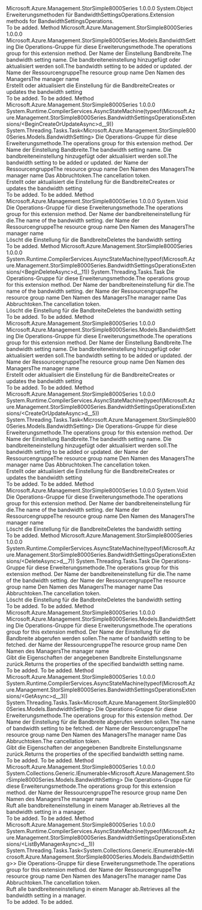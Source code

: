 <Type Name="BandwidthSettingsOperationsExtensions" FullName="Microsoft.Azure.Management.StorSimple8000Series.BandwidthSettingsOperationsExtensions">
  <TypeSignature Language="C#" Value="public static class BandwidthSettingsOperationsExtensions" />
  <TypeSignature Language="ILAsm" Value=".class public auto ansi abstract sealed beforefieldinit BandwidthSettingsOperationsExtensions extends System.Object" />
  <TypeSignature Language="DocId" Value="T:Microsoft.Azure.Management.StorSimple8000Series.BandwidthSettingsOperationsExtensions" />
  <TypeSignature Language="VB.NET" Value="Public Module BandwidthSettingsOperationsExtensions" />
  <TypeSignature Language="F#" Value="type BandwidthSettingsOperationsExtensions = class" />
  <AssemblyInfo>
    <AssemblyName>Microsoft.Azure.Management.StorSimple8000Series</AssemblyName>
    <AssemblyVersion>1.0.0.0</AssemblyVersion>
  </AssemblyInfo>
  <Base>
    <BaseTypeName>System.Object</BaseTypeName>
  </Base>
  <Interfaces />
  <Docs>
    <summary>
            <span data-ttu-id="eebcb-101">Erweiterungsmethoden für BandwidthSettingsOperations.</span><span class="sxs-lookup"><span data-stu-id="eebcb-101">Extension methods for BandwidthSettingsOperations.</span></span>
            </summary>
    <remarks>To be added.</remarks>
  </Docs>
  <Members>
    <Member MemberName="BeginCreateOrUpdate">
      <MemberSignature Language="C#" Value="public static Microsoft.Azure.Management.StorSimple8000Series.Models.BandwidthSetting BeginCreateOrUpdate (this Microsoft.Azure.Management.StorSimple8000Series.IBandwidthSettingsOperations operations, string bandwidthSettingName, Microsoft.Azure.Management.StorSimple8000Series.Models.BandwidthSetting parameters, string resourceGroupName, string managerName);" />
      <MemberSignature Language="ILAsm" Value=".method public static hidebysig class Microsoft.Azure.Management.StorSimple8000Series.Models.BandwidthSetting BeginCreateOrUpdate(class Microsoft.Azure.Management.StorSimple8000Series.IBandwidthSettingsOperations operations, string bandwidthSettingName, class Microsoft.Azure.Management.StorSimple8000Series.Models.BandwidthSetting parameters, string resourceGroupName, string managerName) cil managed" />
      <MemberSignature Language="DocId" Value="M:Microsoft.Azure.Management.StorSimple8000Series.BandwidthSettingsOperationsExtensions.BeginCreateOrUpdate(Microsoft.Azure.Management.StorSimple8000Series.IBandwidthSettingsOperations,System.String,Microsoft.Azure.Management.StorSimple8000Series.Models.BandwidthSetting,System.String,System.String)" />
      <MemberSignature Language="VB.NET" Value="&lt;Extension()&gt;&#xA;Public Function BeginCreateOrUpdate (operations As IBandwidthSettingsOperations, bandwidthSettingName As String, parameters As BandwidthSetting, resourceGroupName As String, managerName As String) As BandwidthSetting" />
      <MemberSignature Language="F#" Value="static member BeginCreateOrUpdate : Microsoft.Azure.Management.StorSimple8000Series.IBandwidthSettingsOperations * string * Microsoft.Azure.Management.StorSimple8000Series.Models.BandwidthSetting * string * string -&gt; Microsoft.Azure.Management.StorSimple8000Series.Models.BandwidthSetting" Usage="Microsoft.Azure.Management.StorSimple8000Series.BandwidthSettingsOperationsExtensions.BeginCreateOrUpdate (operations, bandwidthSettingName, parameters, resourceGroupName, managerName)" />
      <MemberType>Method</MemberType>
      <AssemblyInfo>
        <AssemblyName>Microsoft.Azure.Management.StorSimple8000Series</AssemblyName>
        <AssemblyVersion>1.0.0.0</AssemblyVersion>
      </AssemblyInfo>
      <ReturnValue>
        <ReturnType>Microsoft.Azure.Management.StorSimple8000Series.Models.BandwidthSetting</ReturnType>
      </ReturnValue>
      <Parameters>
        <Parameter Name="operations" Type="Microsoft.Azure.Management.StorSimple8000Series.IBandwidthSettingsOperations" RefType="this" />
        <Parameter Name="bandwidthSettingName" Type="System.String" />
        <Parameter Name="parameters" Type="Microsoft.Azure.Management.StorSimple8000Series.Models.BandwidthSetting" />
        <Parameter Name="resourceGroupName" Type="System.String" />
        <Parameter Name="managerName" Type="System.String" />
      </Parameters>
      <Docs>
        <param name="operations">
            <span data-ttu-id="eebcb-102">Die Operations-Gruppe für diese Erweiterungsmethode.</span><span class="sxs-lookup"><span data-stu-id="eebcb-102">The operations group for this extension method.</span></span>
            </param>
        <param name="bandwidthSettingName">
            <span data-ttu-id="eebcb-103">Der Name der Einstellung Bandbreite.</span><span class="sxs-lookup"><span data-stu-id="eebcb-103">The bandwidth setting name.</span></span>
            </param>
        <param name="parameters">
            <span data-ttu-id="eebcb-104">Die bandbreiteneinstellung hinzugefügt oder aktualisiert werden soll.</span><span class="sxs-lookup"><span data-stu-id="eebcb-104">The bandwidth setting to be added or updated.</span></span>
            </param>
        <param name="resourceGroupName">
            <span data-ttu-id="eebcb-105">der Name der Ressourcengruppe</span><span class="sxs-lookup"><span data-stu-id="eebcb-105">The resource group name</span></span>
            </param>
        <param name="managerName">
            <span data-ttu-id="eebcb-106">Den Namen des Managers</span><span class="sxs-lookup"><span data-stu-id="eebcb-106">The manager name</span></span>
            </param>
        <summary>
            <span data-ttu-id="eebcb-107">Erstellt oder aktualisiert die Einstellung für die Bandbreite</span><span class="sxs-lookup"><span data-stu-id="eebcb-107">Creates or updates the bandwidth setting</span></span>
            </summary>
        <returns>To be added.</returns>
        <remarks>To be added.</remarks>
      </Docs>
    </Member>
    <Member MemberName="BeginCreateOrUpdateAsync">
      <MemberSignature Language="C#" Value="public static System.Threading.Tasks.Task&lt;Microsoft.Azure.Management.StorSimple8000Series.Models.BandwidthSetting&gt; BeginCreateOrUpdateAsync (this Microsoft.Azure.Management.StorSimple8000Series.IBandwidthSettingsOperations operations, string bandwidthSettingName, Microsoft.Azure.Management.StorSimple8000Series.Models.BandwidthSetting parameters, string resourceGroupName, string managerName, System.Threading.CancellationToken cancellationToken = null);" />
      <MemberSignature Language="ILAsm" Value=".method public static hidebysig class System.Threading.Tasks.Task`1&lt;class Microsoft.Azure.Management.StorSimple8000Series.Models.BandwidthSetting&gt; BeginCreateOrUpdateAsync(class Microsoft.Azure.Management.StorSimple8000Series.IBandwidthSettingsOperations operations, string bandwidthSettingName, class Microsoft.Azure.Management.StorSimple8000Series.Models.BandwidthSetting parameters, string resourceGroupName, string managerName, valuetype System.Threading.CancellationToken cancellationToken) cil managed" />
      <MemberSignature Language="DocId" Value="M:Microsoft.Azure.Management.StorSimple8000Series.BandwidthSettingsOperationsExtensions.BeginCreateOrUpdateAsync(Microsoft.Azure.Management.StorSimple8000Series.IBandwidthSettingsOperations,System.String,Microsoft.Azure.Management.StorSimple8000Series.Models.BandwidthSetting,System.String,System.String,System.Threading.CancellationToken)" />
      <MemberSignature Language="F#" Value="static member BeginCreateOrUpdateAsync : Microsoft.Azure.Management.StorSimple8000Series.IBandwidthSettingsOperations * string * Microsoft.Azure.Management.StorSimple8000Series.Models.BandwidthSetting * string * string * System.Threading.CancellationToken -&gt; System.Threading.Tasks.Task&lt;Microsoft.Azure.Management.StorSimple8000Series.Models.BandwidthSetting&gt;" Usage="Microsoft.Azure.Management.StorSimple8000Series.BandwidthSettingsOperationsExtensions.BeginCreateOrUpdateAsync (operations, bandwidthSettingName, parameters, resourceGroupName, managerName, cancellationToken)" />
      <MemberType>Method</MemberType>
      <AssemblyInfo>
        <AssemblyName>Microsoft.Azure.Management.StorSimple8000Series</AssemblyName>
        <AssemblyVersion>1.0.0.0</AssemblyVersion>
      </AssemblyInfo>
      <Attributes>
        <Attribute>
          <AttributeName>System.Runtime.CompilerServices.AsyncStateMachine(typeof(Microsoft.Azure.Management.StorSimple8000Series.BandwidthSettingsOperationsExtensions/&lt;BeginCreateOrUpdateAsync&gt;d__9))</AttributeName>
        </Attribute>
      </Attributes>
      <ReturnValue>
        <ReturnType>System.Threading.Tasks.Task&lt;Microsoft.Azure.Management.StorSimple8000Series.Models.BandwidthSetting&gt;</ReturnType>
      </ReturnValue>
      <Parameters>
        <Parameter Name="operations" Type="Microsoft.Azure.Management.StorSimple8000Series.IBandwidthSettingsOperations" RefType="this" />
        <Parameter Name="bandwidthSettingName" Type="System.String" />
        <Parameter Name="parameters" Type="Microsoft.Azure.Management.StorSimple8000Series.Models.BandwidthSetting" />
        <Parameter Name="resourceGroupName" Type="System.String" />
        <Parameter Name="managerName" Type="System.String" />
        <Parameter Name="cancellationToken" Type="System.Threading.CancellationToken" />
      </Parameters>
      <Docs>
        <param name="operations">
            <span data-ttu-id="eebcb-108">Die Operations-Gruppe für diese Erweiterungsmethode.</span><span class="sxs-lookup"><span data-stu-id="eebcb-108">The operations group for this extension method.</span></span>
            </param>
        <param name="bandwidthSettingName">
            <span data-ttu-id="eebcb-109">Der Name der Einstellung Bandbreite.</span><span class="sxs-lookup"><span data-stu-id="eebcb-109">The bandwidth setting name.</span></span>
            </param>
        <param name="parameters">
            <span data-ttu-id="eebcb-110">Die bandbreiteneinstellung hinzugefügt oder aktualisiert werden soll.</span><span class="sxs-lookup"><span data-stu-id="eebcb-110">The bandwidth setting to be added or updated.</span></span>
            </param>
        <param name="resourceGroupName">
            <span data-ttu-id="eebcb-111">der Name der Ressourcengruppe</span><span class="sxs-lookup"><span data-stu-id="eebcb-111">The resource group name</span></span>
            </param>
        <param name="managerName">
            <span data-ttu-id="eebcb-112">Den Namen des Managers</span><span class="sxs-lookup"><span data-stu-id="eebcb-112">The manager name</span></span>
            </param>
        <param name="cancellationToken">
            <span data-ttu-id="eebcb-113">Das Abbruchtoken.</span><span class="sxs-lookup"><span data-stu-id="eebcb-113">The cancellation token.</span></span>
            </param>
        <summary>
            <span data-ttu-id="eebcb-114">Erstellt oder aktualisiert die Einstellung für die Bandbreite</span><span class="sxs-lookup"><span data-stu-id="eebcb-114">Creates or updates the bandwidth setting</span></span>
            </summary>
        <returns>To be added.</returns>
        <remarks>To be added.</remarks>
      </Docs>
    </Member>
    <Member MemberName="BeginDelete">
      <MemberSignature Language="C#" Value="public static void BeginDelete (this Microsoft.Azure.Management.StorSimple8000Series.IBandwidthSettingsOperations operations, string bandwidthSettingName, string resourceGroupName, string managerName);" />
      <MemberSignature Language="ILAsm" Value=".method public static hidebysig void BeginDelete(class Microsoft.Azure.Management.StorSimple8000Series.IBandwidthSettingsOperations operations, string bandwidthSettingName, string resourceGroupName, string managerName) cil managed" />
      <MemberSignature Language="DocId" Value="M:Microsoft.Azure.Management.StorSimple8000Series.BandwidthSettingsOperationsExtensions.BeginDelete(Microsoft.Azure.Management.StorSimple8000Series.IBandwidthSettingsOperations,System.String,System.String,System.String)" />
      <MemberSignature Language="VB.NET" Value="&lt;Extension()&gt;&#xA;Public Sub BeginDelete (operations As IBandwidthSettingsOperations, bandwidthSettingName As String, resourceGroupName As String, managerName As String)" />
      <MemberSignature Language="F#" Value="static member BeginDelete : Microsoft.Azure.Management.StorSimple8000Series.IBandwidthSettingsOperations * string * string * string -&gt; unit" Usage="Microsoft.Azure.Management.StorSimple8000Series.BandwidthSettingsOperationsExtensions.BeginDelete (operations, bandwidthSettingName, resourceGroupName, managerName)" />
      <MemberType>Method</MemberType>
      <AssemblyInfo>
        <AssemblyName>Microsoft.Azure.Management.StorSimple8000Series</AssemblyName>
        <AssemblyVersion>1.0.0.0</AssemblyVersion>
      </AssemblyInfo>
      <ReturnValue>
        <ReturnType>System.Void</ReturnType>
      </ReturnValue>
      <Parameters>
        <Parameter Name="operations" Type="Microsoft.Azure.Management.StorSimple8000Series.IBandwidthSettingsOperations" RefType="this" />
        <Parameter Name="bandwidthSettingName" Type="System.String" />
        <Parameter Name="resourceGroupName" Type="System.String" />
        <Parameter Name="managerName" Type="System.String" />
      </Parameters>
      <Docs>
        <param name="operations">
            <span data-ttu-id="eebcb-115">Die Operations-Gruppe für diese Erweiterungsmethode.</span><span class="sxs-lookup"><span data-stu-id="eebcb-115">The operations group for this extension method.</span></span>
            </param>
        <param name="bandwidthSettingName">
            <span data-ttu-id="eebcb-116">Der Name der bandbreiteneinstellung für die.</span><span class="sxs-lookup"><span data-stu-id="eebcb-116">The name of the bandwidth setting.</span></span>
            </param>
        <param name="resourceGroupName">
            <span data-ttu-id="eebcb-117">der Name der Ressourcengruppe</span><span class="sxs-lookup"><span data-stu-id="eebcb-117">The resource group name</span></span>
            </param>
        <param name="managerName">
            <span data-ttu-id="eebcb-118">Den Namen des Managers</span><span class="sxs-lookup"><span data-stu-id="eebcb-118">The manager name</span></span>
            </param>
        <summary>
            <span data-ttu-id="eebcb-119">Löscht die Einstellung für die Bandbreite</span><span class="sxs-lookup"><span data-stu-id="eebcb-119">Deletes the bandwidth setting</span></span>
            </summary>
        <remarks>To be added.</remarks>
      </Docs>
    </Member>
    <Member MemberName="BeginDeleteAsync">
      <MemberSignature Language="C#" Value="public static System.Threading.Tasks.Task BeginDeleteAsync (this Microsoft.Azure.Management.StorSimple8000Series.IBandwidthSettingsOperations operations, string bandwidthSettingName, string resourceGroupName, string managerName, System.Threading.CancellationToken cancellationToken = null);" />
      <MemberSignature Language="ILAsm" Value=".method public static hidebysig class System.Threading.Tasks.Task BeginDeleteAsync(class Microsoft.Azure.Management.StorSimple8000Series.IBandwidthSettingsOperations operations, string bandwidthSettingName, string resourceGroupName, string managerName, valuetype System.Threading.CancellationToken cancellationToken) cil managed" />
      <MemberSignature Language="DocId" Value="M:Microsoft.Azure.Management.StorSimple8000Series.BandwidthSettingsOperationsExtensions.BeginDeleteAsync(Microsoft.Azure.Management.StorSimple8000Series.IBandwidthSettingsOperations,System.String,System.String,System.String,System.Threading.CancellationToken)" />
      <MemberSignature Language="F#" Value="static member BeginDeleteAsync : Microsoft.Azure.Management.StorSimple8000Series.IBandwidthSettingsOperations * string * string * string * System.Threading.CancellationToken -&gt; System.Threading.Tasks.Task" Usage="Microsoft.Azure.Management.StorSimple8000Series.BandwidthSettingsOperationsExtensions.BeginDeleteAsync (operations, bandwidthSettingName, resourceGroupName, managerName, cancellationToken)" />
      <MemberType>Method</MemberType>
      <AssemblyInfo>
        <AssemblyName>Microsoft.Azure.Management.StorSimple8000Series</AssemblyName>
        <AssemblyVersion>1.0.0.0</AssemblyVersion>
      </AssemblyInfo>
      <Attributes>
        <Attribute>
          <AttributeName>System.Runtime.CompilerServices.AsyncStateMachine(typeof(Microsoft.Azure.Management.StorSimple8000Series.BandwidthSettingsOperationsExtensions/&lt;BeginDeleteAsync&gt;d__11))</AttributeName>
        </Attribute>
      </Attributes>
      <ReturnValue>
        <ReturnType>System.Threading.Tasks.Task</ReturnType>
      </ReturnValue>
      <Parameters>
        <Parameter Name="operations" Type="Microsoft.Azure.Management.StorSimple8000Series.IBandwidthSettingsOperations" RefType="this" />
        <Parameter Name="bandwidthSettingName" Type="System.String" />
        <Parameter Name="resourceGroupName" Type="System.String" />
        <Parameter Name="managerName" Type="System.String" />
        <Parameter Name="cancellationToken" Type="System.Threading.CancellationToken" />
      </Parameters>
      <Docs>
        <param name="operations">
            <span data-ttu-id="eebcb-120">Die Operations-Gruppe für diese Erweiterungsmethode.</span><span class="sxs-lookup"><span data-stu-id="eebcb-120">The operations group for this extension method.</span></span>
            </param>
        <param name="bandwidthSettingName">
            <span data-ttu-id="eebcb-121">Der Name der bandbreiteneinstellung für die.</span><span class="sxs-lookup"><span data-stu-id="eebcb-121">The name of the bandwidth setting.</span></span>
            </param>
        <param name="resourceGroupName">
            <span data-ttu-id="eebcb-122">der Name der Ressourcengruppe</span><span class="sxs-lookup"><span data-stu-id="eebcb-122">The resource group name</span></span>
            </param>
        <param name="managerName">
            <span data-ttu-id="eebcb-123">Den Namen des Managers</span><span class="sxs-lookup"><span data-stu-id="eebcb-123">The manager name</span></span>
            </param>
        <param name="cancellationToken">
            <span data-ttu-id="eebcb-124">Das Abbruchtoken.</span><span class="sxs-lookup"><span data-stu-id="eebcb-124">The cancellation token.</span></span>
            </param>
        <summary>
            <span data-ttu-id="eebcb-125">Löscht die Einstellung für die Bandbreite</span><span class="sxs-lookup"><span data-stu-id="eebcb-125">Deletes the bandwidth setting</span></span>
            </summary>
        <returns>To be added.</returns>
        <remarks>To be added.</remarks>
      </Docs>
    </Member>
    <Member MemberName="CreateOrUpdate">
      <MemberSignature Language="C#" Value="public static Microsoft.Azure.Management.StorSimple8000Series.Models.BandwidthSetting CreateOrUpdate (this Microsoft.Azure.Management.StorSimple8000Series.IBandwidthSettingsOperations operations, string bandwidthSettingName, Microsoft.Azure.Management.StorSimple8000Series.Models.BandwidthSetting parameters, string resourceGroupName, string managerName);" />
      <MemberSignature Language="ILAsm" Value=".method public static hidebysig class Microsoft.Azure.Management.StorSimple8000Series.Models.BandwidthSetting CreateOrUpdate(class Microsoft.Azure.Management.StorSimple8000Series.IBandwidthSettingsOperations operations, string bandwidthSettingName, class Microsoft.Azure.Management.StorSimple8000Series.Models.BandwidthSetting parameters, string resourceGroupName, string managerName) cil managed" />
      <MemberSignature Language="DocId" Value="M:Microsoft.Azure.Management.StorSimple8000Series.BandwidthSettingsOperationsExtensions.CreateOrUpdate(Microsoft.Azure.Management.StorSimple8000Series.IBandwidthSettingsOperations,System.String,Microsoft.Azure.Management.StorSimple8000Series.Models.BandwidthSetting,System.String,System.String)" />
      <MemberSignature Language="VB.NET" Value="&lt;Extension()&gt;&#xA;Public Function CreateOrUpdate (operations As IBandwidthSettingsOperations, bandwidthSettingName As String, parameters As BandwidthSetting, resourceGroupName As String, managerName As String) As BandwidthSetting" />
      <MemberSignature Language="F#" Value="static member CreateOrUpdate : Microsoft.Azure.Management.StorSimple8000Series.IBandwidthSettingsOperations * string * Microsoft.Azure.Management.StorSimple8000Series.Models.BandwidthSetting * string * string -&gt; Microsoft.Azure.Management.StorSimple8000Series.Models.BandwidthSetting" Usage="Microsoft.Azure.Management.StorSimple8000Series.BandwidthSettingsOperationsExtensions.CreateOrUpdate (operations, bandwidthSettingName, parameters, resourceGroupName, managerName)" />
      <MemberType>Method</MemberType>
      <AssemblyInfo>
        <AssemblyName>Microsoft.Azure.Management.StorSimple8000Series</AssemblyName>
        <AssemblyVersion>1.0.0.0</AssemblyVersion>
      </AssemblyInfo>
      <ReturnValue>
        <ReturnType>Microsoft.Azure.Management.StorSimple8000Series.Models.BandwidthSetting</ReturnType>
      </ReturnValue>
      <Parameters>
        <Parameter Name="operations" Type="Microsoft.Azure.Management.StorSimple8000Series.IBandwidthSettingsOperations" RefType="this" />
        <Parameter Name="bandwidthSettingName" Type="System.String" />
        <Parameter Name="parameters" Type="Microsoft.Azure.Management.StorSimple8000Series.Models.BandwidthSetting" />
        <Parameter Name="resourceGroupName" Type="System.String" />
        <Parameter Name="managerName" Type="System.String" />
      </Parameters>
      <Docs>
        <param name="operations">
            <span data-ttu-id="eebcb-126">Die Operations-Gruppe für diese Erweiterungsmethode.</span><span class="sxs-lookup"><span data-stu-id="eebcb-126">The operations group for this extension method.</span></span>
            </param>
        <param name="bandwidthSettingName">
            <span data-ttu-id="eebcb-127">Der Name der Einstellung Bandbreite.</span><span class="sxs-lookup"><span data-stu-id="eebcb-127">The bandwidth setting name.</span></span>
            </param>
        <param name="parameters">
            <span data-ttu-id="eebcb-128">Die bandbreiteneinstellung hinzugefügt oder aktualisiert werden soll.</span><span class="sxs-lookup"><span data-stu-id="eebcb-128">The bandwidth setting to be added or updated.</span></span>
            </param>
        <param name="resourceGroupName">
            <span data-ttu-id="eebcb-129">der Name der Ressourcengruppe</span><span class="sxs-lookup"><span data-stu-id="eebcb-129">The resource group name</span></span>
            </param>
        <param name="managerName">
            <span data-ttu-id="eebcb-130">Den Namen des Managers</span><span class="sxs-lookup"><span data-stu-id="eebcb-130">The manager name</span></span>
            </param>
        <summary>
            <span data-ttu-id="eebcb-131">Erstellt oder aktualisiert die Einstellung für die Bandbreite</span><span class="sxs-lookup"><span data-stu-id="eebcb-131">Creates or updates the bandwidth setting</span></span>
            </summary>
        <returns>To be added.</returns>
        <remarks>To be added.</remarks>
      </Docs>
    </Member>
    <Member MemberName="CreateOrUpdateAsync">
      <MemberSignature Language="C#" Value="public static System.Threading.Tasks.Task&lt;Microsoft.Azure.Management.StorSimple8000Series.Models.BandwidthSetting&gt; CreateOrUpdateAsync (this Microsoft.Azure.Management.StorSimple8000Series.IBandwidthSettingsOperations operations, string bandwidthSettingName, Microsoft.Azure.Management.StorSimple8000Series.Models.BandwidthSetting parameters, string resourceGroupName, string managerName, System.Threading.CancellationToken cancellationToken = null);" />
      <MemberSignature Language="ILAsm" Value=".method public static hidebysig class System.Threading.Tasks.Task`1&lt;class Microsoft.Azure.Management.StorSimple8000Series.Models.BandwidthSetting&gt; CreateOrUpdateAsync(class Microsoft.Azure.Management.StorSimple8000Series.IBandwidthSettingsOperations operations, string bandwidthSettingName, class Microsoft.Azure.Management.StorSimple8000Series.Models.BandwidthSetting parameters, string resourceGroupName, string managerName, valuetype System.Threading.CancellationToken cancellationToken) cil managed" />
      <MemberSignature Language="DocId" Value="M:Microsoft.Azure.Management.StorSimple8000Series.BandwidthSettingsOperationsExtensions.CreateOrUpdateAsync(Microsoft.Azure.Management.StorSimple8000Series.IBandwidthSettingsOperations,System.String,Microsoft.Azure.Management.StorSimple8000Series.Models.BandwidthSetting,System.String,System.String,System.Threading.CancellationToken)" />
      <MemberSignature Language="F#" Value="static member CreateOrUpdateAsync : Microsoft.Azure.Management.StorSimple8000Series.IBandwidthSettingsOperations * string * Microsoft.Azure.Management.StorSimple8000Series.Models.BandwidthSetting * string * string * System.Threading.CancellationToken -&gt; System.Threading.Tasks.Task&lt;Microsoft.Azure.Management.StorSimple8000Series.Models.BandwidthSetting&gt;" Usage="Microsoft.Azure.Management.StorSimple8000Series.BandwidthSettingsOperationsExtensions.CreateOrUpdateAsync (operations, bandwidthSettingName, parameters, resourceGroupName, managerName, cancellationToken)" />
      <MemberType>Method</MemberType>
      <AssemblyInfo>
        <AssemblyName>Microsoft.Azure.Management.StorSimple8000Series</AssemblyName>
        <AssemblyVersion>1.0.0.0</AssemblyVersion>
      </AssemblyInfo>
      <Attributes>
        <Attribute>
          <AttributeName>System.Runtime.CompilerServices.AsyncStateMachine(typeof(Microsoft.Azure.Management.StorSimple8000Series.BandwidthSettingsOperationsExtensions/&lt;CreateOrUpdateAsync&gt;d__5))</AttributeName>
        </Attribute>
      </Attributes>
      <ReturnValue>
        <ReturnType>System.Threading.Tasks.Task&lt;Microsoft.Azure.Management.StorSimple8000Series.Models.BandwidthSetting&gt;</ReturnType>
      </ReturnValue>
      <Parameters>
        <Parameter Name="operations" Type="Microsoft.Azure.Management.StorSimple8000Series.IBandwidthSettingsOperations" RefType="this" />
        <Parameter Name="bandwidthSettingName" Type="System.String" />
        <Parameter Name="parameters" Type="Microsoft.Azure.Management.StorSimple8000Series.Models.BandwidthSetting" />
        <Parameter Name="resourceGroupName" Type="System.String" />
        <Parameter Name="managerName" Type="System.String" />
        <Parameter Name="cancellationToken" Type="System.Threading.CancellationToken" />
      </Parameters>
      <Docs>
        <param name="operations">
            <span data-ttu-id="eebcb-132">Die Operations-Gruppe für diese Erweiterungsmethode.</span><span class="sxs-lookup"><span data-stu-id="eebcb-132">The operations group for this extension method.</span></span>
            </param>
        <param name="bandwidthSettingName">
            <span data-ttu-id="eebcb-133">Der Name der Einstellung Bandbreite.</span><span class="sxs-lookup"><span data-stu-id="eebcb-133">The bandwidth setting name.</span></span>
            </param>
        <param name="parameters">
            <span data-ttu-id="eebcb-134">Die bandbreiteneinstellung hinzugefügt oder aktualisiert werden soll.</span><span class="sxs-lookup"><span data-stu-id="eebcb-134">The bandwidth setting to be added or updated.</span></span>
            </param>
        <param name="resourceGroupName">
            <span data-ttu-id="eebcb-135">der Name der Ressourcengruppe</span><span class="sxs-lookup"><span data-stu-id="eebcb-135">The resource group name</span></span>
            </param>
        <param name="managerName">
            <span data-ttu-id="eebcb-136">Den Namen des Managers</span><span class="sxs-lookup"><span data-stu-id="eebcb-136">The manager name</span></span>
            </param>
        <param name="cancellationToken">
            <span data-ttu-id="eebcb-137">Das Abbruchtoken.</span><span class="sxs-lookup"><span data-stu-id="eebcb-137">The cancellation token.</span></span>
            </param>
        <summary>
            <span data-ttu-id="eebcb-138">Erstellt oder aktualisiert die Einstellung für die Bandbreite</span><span class="sxs-lookup"><span data-stu-id="eebcb-138">Creates or updates the bandwidth setting</span></span>
            </summary>
        <returns>To be added.</returns>
        <remarks>To be added.</remarks>
      </Docs>
    </Member>
    <Member MemberName="Delete">
      <MemberSignature Language="C#" Value="public static void Delete (this Microsoft.Azure.Management.StorSimple8000Series.IBandwidthSettingsOperations operations, string bandwidthSettingName, string resourceGroupName, string managerName);" />
      <MemberSignature Language="ILAsm" Value=".method public static hidebysig void Delete(class Microsoft.Azure.Management.StorSimple8000Series.IBandwidthSettingsOperations operations, string bandwidthSettingName, string resourceGroupName, string managerName) cil managed" />
      <MemberSignature Language="DocId" Value="M:Microsoft.Azure.Management.StorSimple8000Series.BandwidthSettingsOperationsExtensions.Delete(Microsoft.Azure.Management.StorSimple8000Series.IBandwidthSettingsOperations,System.String,System.String,System.String)" />
      <MemberSignature Language="VB.NET" Value="&lt;Extension()&gt;&#xA;Public Sub Delete (operations As IBandwidthSettingsOperations, bandwidthSettingName As String, resourceGroupName As String, managerName As String)" />
      <MemberSignature Language="F#" Value="static member Delete : Microsoft.Azure.Management.StorSimple8000Series.IBandwidthSettingsOperations * string * string * string -&gt; unit" Usage="Microsoft.Azure.Management.StorSimple8000Series.BandwidthSettingsOperationsExtensions.Delete (operations, bandwidthSettingName, resourceGroupName, managerName)" />
      <MemberType>Method</MemberType>
      <AssemblyInfo>
        <AssemblyName>Microsoft.Azure.Management.StorSimple8000Series</AssemblyName>
        <AssemblyVersion>1.0.0.0</AssemblyVersion>
      </AssemblyInfo>
      <ReturnValue>
        <ReturnType>System.Void</ReturnType>
      </ReturnValue>
      <Parameters>
        <Parameter Name="operations" Type="Microsoft.Azure.Management.StorSimple8000Series.IBandwidthSettingsOperations" RefType="this" />
        <Parameter Name="bandwidthSettingName" Type="System.String" />
        <Parameter Name="resourceGroupName" Type="System.String" />
        <Parameter Name="managerName" Type="System.String" />
      </Parameters>
      <Docs>
        <param name="operations">
            <span data-ttu-id="eebcb-139">Die Operations-Gruppe für diese Erweiterungsmethode.</span><span class="sxs-lookup"><span data-stu-id="eebcb-139">The operations group for this extension method.</span></span>
            </param>
        <param name="bandwidthSettingName">
            <span data-ttu-id="eebcb-140">Der Name der bandbreiteneinstellung für die.</span><span class="sxs-lookup"><span data-stu-id="eebcb-140">The name of the bandwidth setting.</span></span>
            </param>
        <param name="resourceGroupName">
            <span data-ttu-id="eebcb-141">der Name der Ressourcengruppe</span><span class="sxs-lookup"><span data-stu-id="eebcb-141">The resource group name</span></span>
            </param>
        <param name="managerName">
            <span data-ttu-id="eebcb-142">Den Namen des Managers</span><span class="sxs-lookup"><span data-stu-id="eebcb-142">The manager name</span></span>
            </param>
        <summary>
            <span data-ttu-id="eebcb-143">Löscht die Einstellung für die Bandbreite</span><span class="sxs-lookup"><span data-stu-id="eebcb-143">Deletes the bandwidth setting</span></span>
            </summary>
        <remarks>To be added.</remarks>
      </Docs>
    </Member>
    <Member MemberName="DeleteAsync">
      <MemberSignature Language="C#" Value="public static System.Threading.Tasks.Task DeleteAsync (this Microsoft.Azure.Management.StorSimple8000Series.IBandwidthSettingsOperations operations, string bandwidthSettingName, string resourceGroupName, string managerName, System.Threading.CancellationToken cancellationToken = null);" />
      <MemberSignature Language="ILAsm" Value=".method public static hidebysig class System.Threading.Tasks.Task DeleteAsync(class Microsoft.Azure.Management.StorSimple8000Series.IBandwidthSettingsOperations operations, string bandwidthSettingName, string resourceGroupName, string managerName, valuetype System.Threading.CancellationToken cancellationToken) cil managed" />
      <MemberSignature Language="DocId" Value="M:Microsoft.Azure.Management.StorSimple8000Series.BandwidthSettingsOperationsExtensions.DeleteAsync(Microsoft.Azure.Management.StorSimple8000Series.IBandwidthSettingsOperations,System.String,System.String,System.String,System.Threading.CancellationToken)" />
      <MemberSignature Language="F#" Value="static member DeleteAsync : Microsoft.Azure.Management.StorSimple8000Series.IBandwidthSettingsOperations * string * string * string * System.Threading.CancellationToken -&gt; System.Threading.Tasks.Task" Usage="Microsoft.Azure.Management.StorSimple8000Series.BandwidthSettingsOperationsExtensions.DeleteAsync (operations, bandwidthSettingName, resourceGroupName, managerName, cancellationToken)" />
      <MemberType>Method</MemberType>
      <AssemblyInfo>
        <AssemblyName>Microsoft.Azure.Management.StorSimple8000Series</AssemblyName>
        <AssemblyVersion>1.0.0.0</AssemblyVersion>
      </AssemblyInfo>
      <Attributes>
        <Attribute>
          <AttributeName>System.Runtime.CompilerServices.AsyncStateMachine(typeof(Microsoft.Azure.Management.StorSimple8000Series.BandwidthSettingsOperationsExtensions/&lt;DeleteAsync&gt;d__7))</AttributeName>
        </Attribute>
      </Attributes>
      <ReturnValue>
        <ReturnType>System.Threading.Tasks.Task</ReturnType>
      </ReturnValue>
      <Parameters>
        <Parameter Name="operations" Type="Microsoft.Azure.Management.StorSimple8000Series.IBandwidthSettingsOperations" RefType="this" />
        <Parameter Name="bandwidthSettingName" Type="System.String" />
        <Parameter Name="resourceGroupName" Type="System.String" />
        <Parameter Name="managerName" Type="System.String" />
        <Parameter Name="cancellationToken" Type="System.Threading.CancellationToken" />
      </Parameters>
      <Docs>
        <param name="operations">
            <span data-ttu-id="eebcb-144">Die Operations-Gruppe für diese Erweiterungsmethode.</span><span class="sxs-lookup"><span data-stu-id="eebcb-144">The operations group for this extension method.</span></span>
            </param>
        <param name="bandwidthSettingName">
            <span data-ttu-id="eebcb-145">Der Name der bandbreiteneinstellung für die.</span><span class="sxs-lookup"><span data-stu-id="eebcb-145">The name of the bandwidth setting.</span></span>
            </param>
        <param name="resourceGroupName">
            <span data-ttu-id="eebcb-146">der Name der Ressourcengruppe</span><span class="sxs-lookup"><span data-stu-id="eebcb-146">The resource group name</span></span>
            </param>
        <param name="managerName">
            <span data-ttu-id="eebcb-147">Den Namen des Managers</span><span class="sxs-lookup"><span data-stu-id="eebcb-147">The manager name</span></span>
            </param>
        <param name="cancellationToken">
            <span data-ttu-id="eebcb-148">Das Abbruchtoken.</span><span class="sxs-lookup"><span data-stu-id="eebcb-148">The cancellation token.</span></span>
            </param>
        <summary>
            <span data-ttu-id="eebcb-149">Löscht die Einstellung für die Bandbreite</span><span class="sxs-lookup"><span data-stu-id="eebcb-149">Deletes the bandwidth setting</span></span>
            </summary>
        <returns>To be added.</returns>
        <remarks>To be added.</remarks>
      </Docs>
    </Member>
    <Member MemberName="Get">
      <MemberSignature Language="C#" Value="public static Microsoft.Azure.Management.StorSimple8000Series.Models.BandwidthSetting Get (this Microsoft.Azure.Management.StorSimple8000Series.IBandwidthSettingsOperations operations, string bandwidthSettingName, string resourceGroupName, string managerName);" />
      <MemberSignature Language="ILAsm" Value=".method public static hidebysig class Microsoft.Azure.Management.StorSimple8000Series.Models.BandwidthSetting Get(class Microsoft.Azure.Management.StorSimple8000Series.IBandwidthSettingsOperations operations, string bandwidthSettingName, string resourceGroupName, string managerName) cil managed" />
      <MemberSignature Language="DocId" Value="M:Microsoft.Azure.Management.StorSimple8000Series.BandwidthSettingsOperationsExtensions.Get(Microsoft.Azure.Management.StorSimple8000Series.IBandwidthSettingsOperations,System.String,System.String,System.String)" />
      <MemberSignature Language="VB.NET" Value="&lt;Extension()&gt;&#xA;Public Function Get (operations As IBandwidthSettingsOperations, bandwidthSettingName As String, resourceGroupName As String, managerName As String) As BandwidthSetting" />
      <MemberSignature Language="F#" Value="static member Get : Microsoft.Azure.Management.StorSimple8000Series.IBandwidthSettingsOperations * string * string * string -&gt; Microsoft.Azure.Management.StorSimple8000Series.Models.BandwidthSetting" Usage="Microsoft.Azure.Management.StorSimple8000Series.BandwidthSettingsOperationsExtensions.Get (operations, bandwidthSettingName, resourceGroupName, managerName)" />
      <MemberType>Method</MemberType>
      <AssemblyInfo>
        <AssemblyName>Microsoft.Azure.Management.StorSimple8000Series</AssemblyName>
        <AssemblyVersion>1.0.0.0</AssemblyVersion>
      </AssemblyInfo>
      <ReturnValue>
        <ReturnType>Microsoft.Azure.Management.StorSimple8000Series.Models.BandwidthSetting</ReturnType>
      </ReturnValue>
      <Parameters>
        <Parameter Name="operations" Type="Microsoft.Azure.Management.StorSimple8000Series.IBandwidthSettingsOperations" RefType="this" />
        <Parameter Name="bandwidthSettingName" Type="System.String" />
        <Parameter Name="resourceGroupName" Type="System.String" />
        <Parameter Name="managerName" Type="System.String" />
      </Parameters>
      <Docs>
        <param name="operations">
            <span data-ttu-id="eebcb-150">Die Operations-Gruppe für diese Erweiterungsmethode.</span><span class="sxs-lookup"><span data-stu-id="eebcb-150">The operations group for this extension method.</span></span>
            </param>
        <param name="bandwidthSettingName">
            <span data-ttu-id="eebcb-151">Der Name der Einstellung für die Bandbreite abgerufen werden sollen.</span><span class="sxs-lookup"><span data-stu-id="eebcb-151">The name of bandwidth setting to be fetched.</span></span>
            </param>
        <param name="resourceGroupName">
            <span data-ttu-id="eebcb-152">der Name der Ressourcengruppe</span><span class="sxs-lookup"><span data-stu-id="eebcb-152">The resource group name</span></span>
            </param>
        <param name="managerName">
            <span data-ttu-id="eebcb-153">Den Namen des Managers</span><span class="sxs-lookup"><span data-stu-id="eebcb-153">The manager name</span></span>
            </param>
        <summary>
            <span data-ttu-id="eebcb-154">Gibt die Eigenschaften der angegebenen Bandbreite Einstellungsname zurück.</span><span class="sxs-lookup"><span data-stu-id="eebcb-154">Returns the properties of the specified bandwidth setting name.</span></span>
            </summary>
        <returns>To be added.</returns>
        <remarks>To be added.</remarks>
      </Docs>
    </Member>
    <Member MemberName="GetAsync">
      <MemberSignature Language="C#" Value="public static System.Threading.Tasks.Task&lt;Microsoft.Azure.Management.StorSimple8000Series.Models.BandwidthSetting&gt; GetAsync (this Microsoft.Azure.Management.StorSimple8000Series.IBandwidthSettingsOperations operations, string bandwidthSettingName, string resourceGroupName, string managerName, System.Threading.CancellationToken cancellationToken = null);" />
      <MemberSignature Language="ILAsm" Value=".method public static hidebysig class System.Threading.Tasks.Task`1&lt;class Microsoft.Azure.Management.StorSimple8000Series.Models.BandwidthSetting&gt; GetAsync(class Microsoft.Azure.Management.StorSimple8000Series.IBandwidthSettingsOperations operations, string bandwidthSettingName, string resourceGroupName, string managerName, valuetype System.Threading.CancellationToken cancellationToken) cil managed" />
      <MemberSignature Language="DocId" Value="M:Microsoft.Azure.Management.StorSimple8000Series.BandwidthSettingsOperationsExtensions.GetAsync(Microsoft.Azure.Management.StorSimple8000Series.IBandwidthSettingsOperations,System.String,System.String,System.String,System.Threading.CancellationToken)" />
      <MemberSignature Language="F#" Value="static member GetAsync : Microsoft.Azure.Management.StorSimple8000Series.IBandwidthSettingsOperations * string * string * string * System.Threading.CancellationToken -&gt; System.Threading.Tasks.Task&lt;Microsoft.Azure.Management.StorSimple8000Series.Models.BandwidthSetting&gt;" Usage="Microsoft.Azure.Management.StorSimple8000Series.BandwidthSettingsOperationsExtensions.GetAsync (operations, bandwidthSettingName, resourceGroupName, managerName, cancellationToken)" />
      <MemberType>Method</MemberType>
      <AssemblyInfo>
        <AssemblyName>Microsoft.Azure.Management.StorSimple8000Series</AssemblyName>
        <AssemblyVersion>1.0.0.0</AssemblyVersion>
      </AssemblyInfo>
      <Attributes>
        <Attribute>
          <AttributeName>System.Runtime.CompilerServices.AsyncStateMachine(typeof(Microsoft.Azure.Management.StorSimple8000Series.BandwidthSettingsOperationsExtensions/&lt;GetAsync&gt;d__3))</AttributeName>
        </Attribute>
      </Attributes>
      <ReturnValue>
        <ReturnType>System.Threading.Tasks.Task&lt;Microsoft.Azure.Management.StorSimple8000Series.Models.BandwidthSetting&gt;</ReturnType>
      </ReturnValue>
      <Parameters>
        <Parameter Name="operations" Type="Microsoft.Azure.Management.StorSimple8000Series.IBandwidthSettingsOperations" RefType="this" />
        <Parameter Name="bandwidthSettingName" Type="System.String" />
        <Parameter Name="resourceGroupName" Type="System.String" />
        <Parameter Name="managerName" Type="System.String" />
        <Parameter Name="cancellationToken" Type="System.Threading.CancellationToken" />
      </Parameters>
      <Docs>
        <param name="operations">
            <span data-ttu-id="eebcb-155">Die Operations-Gruppe für diese Erweiterungsmethode.</span><span class="sxs-lookup"><span data-stu-id="eebcb-155">The operations group for this extension method.</span></span>
            </param>
        <param name="bandwidthSettingName">
            <span data-ttu-id="eebcb-156">Der Name der Einstellung für die Bandbreite abgerufen werden sollen.</span><span class="sxs-lookup"><span data-stu-id="eebcb-156">The name of bandwidth setting to be fetched.</span></span>
            </param>
        <param name="resourceGroupName">
            <span data-ttu-id="eebcb-157">der Name der Ressourcengruppe</span><span class="sxs-lookup"><span data-stu-id="eebcb-157">The resource group name</span></span>
            </param>
        <param name="managerName">
            <span data-ttu-id="eebcb-158">Den Namen des Managers</span><span class="sxs-lookup"><span data-stu-id="eebcb-158">The manager name</span></span>
            </param>
        <param name="cancellationToken">
            <span data-ttu-id="eebcb-159">Das Abbruchtoken.</span><span class="sxs-lookup"><span data-stu-id="eebcb-159">The cancellation token.</span></span>
            </param>
        <summary>
            <span data-ttu-id="eebcb-160">Gibt die Eigenschaften der angegebenen Bandbreite Einstellungsname zurück.</span><span class="sxs-lookup"><span data-stu-id="eebcb-160">Returns the properties of the specified bandwidth setting name.</span></span>
            </summary>
        <returns>To be added.</returns>
        <remarks>To be added.</remarks>
      </Docs>
    </Member>
    <Member MemberName="ListByManager">
      <MemberSignature Language="C#" Value="public static System.Collections.Generic.IEnumerable&lt;Microsoft.Azure.Management.StorSimple8000Series.Models.BandwidthSetting&gt; ListByManager (this Microsoft.Azure.Management.StorSimple8000Series.IBandwidthSettingsOperations operations, string resourceGroupName, string managerName);" />
      <MemberSignature Language="ILAsm" Value=".method public static hidebysig class System.Collections.Generic.IEnumerable`1&lt;class Microsoft.Azure.Management.StorSimple8000Series.Models.BandwidthSetting&gt; ListByManager(class Microsoft.Azure.Management.StorSimple8000Series.IBandwidthSettingsOperations operations, string resourceGroupName, string managerName) cil managed" />
      <MemberSignature Language="DocId" Value="M:Microsoft.Azure.Management.StorSimple8000Series.BandwidthSettingsOperationsExtensions.ListByManager(Microsoft.Azure.Management.StorSimple8000Series.IBandwidthSettingsOperations,System.String,System.String)" />
      <MemberSignature Language="VB.NET" Value="&lt;Extension()&gt;&#xA;Public Function ListByManager (operations As IBandwidthSettingsOperations, resourceGroupName As String, managerName As String) As IEnumerable(Of BandwidthSetting)" />
      <MemberSignature Language="F#" Value="static member ListByManager : Microsoft.Azure.Management.StorSimple8000Series.IBandwidthSettingsOperations * string * string -&gt; seq&lt;Microsoft.Azure.Management.StorSimple8000Series.Models.BandwidthSetting&gt;" Usage="Microsoft.Azure.Management.StorSimple8000Series.BandwidthSettingsOperationsExtensions.ListByManager (operations, resourceGroupName, managerName)" />
      <MemberType>Method</MemberType>
      <AssemblyInfo>
        <AssemblyName>Microsoft.Azure.Management.StorSimple8000Series</AssemblyName>
        <AssemblyVersion>1.0.0.0</AssemblyVersion>
      </AssemblyInfo>
      <ReturnValue>
        <ReturnType>System.Collections.Generic.IEnumerable&lt;Microsoft.Azure.Management.StorSimple8000Series.Models.BandwidthSetting&gt;</ReturnType>
      </ReturnValue>
      <Parameters>
        <Parameter Name="operations" Type="Microsoft.Azure.Management.StorSimple8000Series.IBandwidthSettingsOperations" RefType="this" />
        <Parameter Name="resourceGroupName" Type="System.String" />
        <Parameter Name="managerName" Type="System.String" />
      </Parameters>
      <Docs>
        <param name="operations">
            <span data-ttu-id="eebcb-161">Die Operations-Gruppe für diese Erweiterungsmethode.</span><span class="sxs-lookup"><span data-stu-id="eebcb-161">The operations group for this extension method.</span></span>
            </param>
        <param name="resourceGroupName">
            <span data-ttu-id="eebcb-162">der Name der Ressourcengruppe</span><span class="sxs-lookup"><span data-stu-id="eebcb-162">The resource group name</span></span>
            </param>
        <param name="managerName">
            <span data-ttu-id="eebcb-163">Den Namen des Managers</span><span class="sxs-lookup"><span data-stu-id="eebcb-163">The manager name</span></span>
            </param>
        <summary>
            <span data-ttu-id="eebcb-164">Ruft alle bandbreiteneinstellung in einem Manager ab.</span><span class="sxs-lookup"><span data-stu-id="eebcb-164">Retrieves all the bandwidth setting in a manager.</span></span>
            </summary>
        <returns>To be added.</returns>
        <remarks>To be added.</remarks>
      </Docs>
    </Member>
    <Member MemberName="ListByManagerAsync">
      <MemberSignature Language="C#" Value="public static System.Threading.Tasks.Task&lt;System.Collections.Generic.IEnumerable&lt;Microsoft.Azure.Management.StorSimple8000Series.Models.BandwidthSetting&gt;&gt; ListByManagerAsync (this Microsoft.Azure.Management.StorSimple8000Series.IBandwidthSettingsOperations operations, string resourceGroupName, string managerName, System.Threading.CancellationToken cancellationToken = null);" />
      <MemberSignature Language="ILAsm" Value=".method public static hidebysig class System.Threading.Tasks.Task`1&lt;class System.Collections.Generic.IEnumerable`1&lt;class Microsoft.Azure.Management.StorSimple8000Series.Models.BandwidthSetting&gt;&gt; ListByManagerAsync(class Microsoft.Azure.Management.StorSimple8000Series.IBandwidthSettingsOperations operations, string resourceGroupName, string managerName, valuetype System.Threading.CancellationToken cancellationToken) cil managed" />
      <MemberSignature Language="DocId" Value="M:Microsoft.Azure.Management.StorSimple8000Series.BandwidthSettingsOperationsExtensions.ListByManagerAsync(Microsoft.Azure.Management.StorSimple8000Series.IBandwidthSettingsOperations,System.String,System.String,System.Threading.CancellationToken)" />
      <MemberSignature Language="F#" Value="static member ListByManagerAsync : Microsoft.Azure.Management.StorSimple8000Series.IBandwidthSettingsOperations * string * string * System.Threading.CancellationToken -&gt; System.Threading.Tasks.Task&lt;seq&lt;Microsoft.Azure.Management.StorSimple8000Series.Models.BandwidthSetting&gt;&gt;" Usage="Microsoft.Azure.Management.StorSimple8000Series.BandwidthSettingsOperationsExtensions.ListByManagerAsync (operations, resourceGroupName, managerName, cancellationToken)" />
      <MemberType>Method</MemberType>
      <AssemblyInfo>
        <AssemblyName>Microsoft.Azure.Management.StorSimple8000Series</AssemblyName>
        <AssemblyVersion>1.0.0.0</AssemblyVersion>
      </AssemblyInfo>
      <Attributes>
        <Attribute>
          <AttributeName>System.Runtime.CompilerServices.AsyncStateMachine(typeof(Microsoft.Azure.Management.StorSimple8000Series.BandwidthSettingsOperationsExtensions/&lt;ListByManagerAsync&gt;d__1))</AttributeName>
        </Attribute>
      </Attributes>
      <ReturnValue>
        <ReturnType>System.Threading.Tasks.Task&lt;System.Collections.Generic.IEnumerable&lt;Microsoft.Azure.Management.StorSimple8000Series.Models.BandwidthSetting&gt;&gt;</ReturnType>
      </ReturnValue>
      <Parameters>
        <Parameter Name="operations" Type="Microsoft.Azure.Management.StorSimple8000Series.IBandwidthSettingsOperations" RefType="this" />
        <Parameter Name="resourceGroupName" Type="System.String" />
        <Parameter Name="managerName" Type="System.String" />
        <Parameter Name="cancellationToken" Type="System.Threading.CancellationToken" />
      </Parameters>
      <Docs>
        <param name="operations">
            <span data-ttu-id="eebcb-165">Die Operations-Gruppe für diese Erweiterungsmethode.</span><span class="sxs-lookup"><span data-stu-id="eebcb-165">The operations group for this extension method.</span></span>
            </param>
        <param name="resourceGroupName">
            <span data-ttu-id="eebcb-166">der Name der Ressourcengruppe</span><span class="sxs-lookup"><span data-stu-id="eebcb-166">The resource group name</span></span>
            </param>
        <param name="managerName">
            <span data-ttu-id="eebcb-167">Den Namen des Managers</span><span class="sxs-lookup"><span data-stu-id="eebcb-167">The manager name</span></span>
            </param>
        <param name="cancellationToken">
            <span data-ttu-id="eebcb-168">Das Abbruchtoken.</span><span class="sxs-lookup"><span data-stu-id="eebcb-168">The cancellation token.</span></span>
            </param>
        <summary>
            <span data-ttu-id="eebcb-169">Ruft alle bandbreiteneinstellung in einem Manager ab.</span><span class="sxs-lookup"><span data-stu-id="eebcb-169">Retrieves all the bandwidth setting in a manager.</span></span>
            </summary>
        <returns>To be added.</returns>
        <remarks>To be added.</remarks>
      </Docs>
    </Member>
  </Members>
</Type>